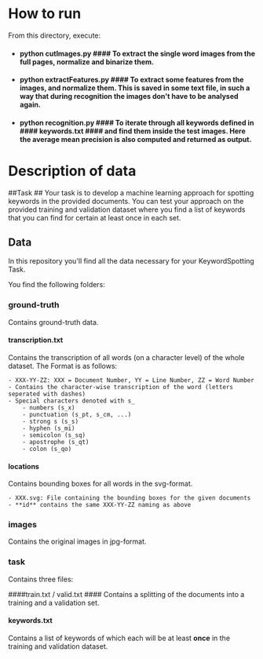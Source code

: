 # How to run

From this directory, execute:

- #### python cutImages.py #### To extract the single word images from the full pages, normalize and binarize them.
- #### python extractFeatures.py #### To extract some features from the images, and normalize them. This is saved in some text file, in such a way that during recognition the images don't have to be analysed again.
- #### python recognition.py #### To iterate through all keywords defined in #### keywords.txt #### and find them inside the test images. Here the average mean precision is also computed and returned as output.



# Description of data

##Task ##
Your task is to develop a machine learning approach for spotting keywords in the provided documents.
You can test your approach on the provided training and validation dataset where you find a list of keywords that you can find for certain at least once in each set.


## Data ##
In this repository you'll find all the data necessary for your KeywordSpotting Task.

You find the following folders:


### ground-truth ###
Contains ground-truth data.

#### transcription.txt ####

Contains the transcription of all words (on a character level) of the whole dataset. The Format is as follows:

	- XXX-YY-ZZ: XXX = Document Number, YY = Line Number, ZZ = Word Number
	- Contains the character-wise transcription of the word (letters seperated with dashes)
	- Special characters denoted with s_
		- numbers (s_x)
		- punctuation (s_pt, s_cm, ...)
		- strong s (s_s)
		- hyphen (s_mi)
		- semicolon (s_sq)
		- apostrophe (s_qt)
		- colon (s_qo)

#### locations #####

Contains bounding boxes for all words in the svg-format.

	- XXX.svg: File containing the bounding boxes for the given documents
	- **id** contains the same XXX-YY-ZZ naming as above

### images ###

Contains the original images in jpg-format.

### task ###
Contains three files:

####train.txt / valid.txt ####
Contains a splitting of the documents into a training and a validation set.


#### keywords.txt ####
Contains a list of keywords of which each will be at least **once** in the training and validation dataset.
